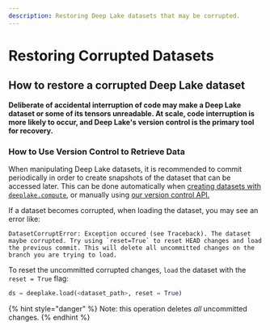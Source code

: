 ```yaml
---
description: Restoring Deep Lake datasets that may be corrupted.
---
```


# Restoring Corrupted Datasets

## How to restore a corrupted Deep Lake dataset

**Deliberate of accidental interruption of code may make a Deep Lake dataset or some of its tensors unreadable. At scale, code interruption is more likely to occur, and Deep Lake's version control is the primary tool for recovery.**

### How to Use Version Control to Retrieve Data

When manipulating Deep Lake datasets, it is recommended to commit periodically in order to create snapshots of the dataset that can be accessed later. This can be done automatically when [creating datasets with `deeplake.compute`](creating-datasets-at-scale.md), or manually using [our version control API.](../../examples/dl/guide/dataset-version-control.md)

If a dataset becomes corrupted, when loading the dataset, you may see an error like:

```markup
DatasetCorruptError: Exception occured (see Traceback). The dataset maybe corrupted. Try using `reset=True` to reset HEAD changes and load the previous commit. This will delete all uncommitted changes on the branch you are trying to load.
```

To reset the uncommitted corrupted changes, `load` the dataset with the `reset = True` flag:

```python
ds = deeplake.load(<dataset_path>, reset = True)
```

{% hint style="danger" %}
Note: this operation deletes _all_ uncommitted changes.
{% endhint %}





